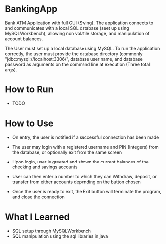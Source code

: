 # BankingApp
Bank ATM Application with full GUI (Swing). The application connects to and communicates with a local SQL database (seet up using MySQLWorkbench), allowing non volatile storage, and manipulation of account balances. 

The User must set up a local database using MySQL. To run the application correctly, the user must provide the database directory (commonly "jdbc:mysql://localhost:3306/<DatabaseNameHere>", database user name, and database password as arguments on the command line at execution (Three total args). 

# How to Run
  - TODO

# How to Use
  - On entry, the user is notified if a successful connection has been made
  - The user may login with a registered username and PIN (Integers) from the database, or optionally exit from the same screen
  
  - Upon login, user is greeted and shown the current balances of the checking and savings accounts
  - User can then enter a number to which they can Withdraw, deposit, or transfer from either accounts depending on the button chosen
  - Once the user is ready to exit, the Exit button will terminate the program, and close the connection

# What I Learned
  - SQL setup through MySQLWorkbench
  - SQL manipulation using the sql libraries in java
